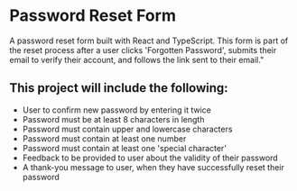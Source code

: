 # Password Reset Form
A password reset form built with React and TypeScript. This form is part of the reset process after a user clicks 'Forgotten Password', submits their email to verify their account, and follows the link sent to their email."

## This project will include the following: 
- User to confirm new password by entering it twice
- Password must be at least 8 characters in length
- Password must contain upper and lowercase characters
- Password must contain at least one number
- Password must contain at least one 'special character' 
- Feedback to be provided to user about the validity of their password
- A thank-you message to user, when they have successfully reset their password